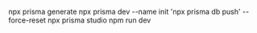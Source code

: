 npx prisma generate
npx prisma dev --name init
'npx prisma db push' --force-reset
npx prisma studio
npm run dev
